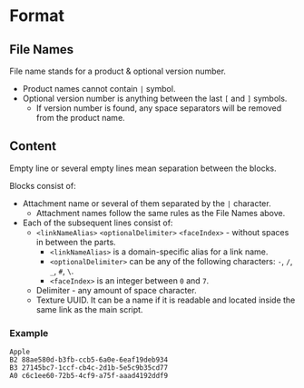 # Format

## File Names

File name stands for a product & optional version number.

* Product names cannot contain `|` symbol.
* Optional version number is anything between the last `[` and `]` symbols.
  * If version number is found, any space separators will be removed from the product name.

## Content

Empty line or several empty lines mean separation between the blocks.

Blocks consist of:
* Attachment name or several of them separated by the `|` character.
  * Attachment names follow the same rules as the File Names above.
* Each of the subsequent lines consist of:
  * `<linkNameAlias>` `<optionalDelimiter>` `<faceIndex>` - without spaces in between the parts.
    * `<linkNameAlias>` is a domain-specific alias for a link name.
    * `<optionalDelimiter>` can be any of the following characters: `-`, `/`, `_`, `#`, `\`.
    * `<faceIndex>` is an integer between `0` and `7`.
  * Delimiter - any amount of space character.
  * Texture UUID. It can be a name if it is readable and located inside the same link as the main script.

### Example

```
Apple
B2 88ae580d-b3fb-ccb5-6a0e-6eaf19deb934
B3 27145bc7-1ccf-cb4c-2d1b-5e5c9b35cd77
A0 c6c1ee60-72b5-4cf9-a75f-aaad4192ddf9
```
